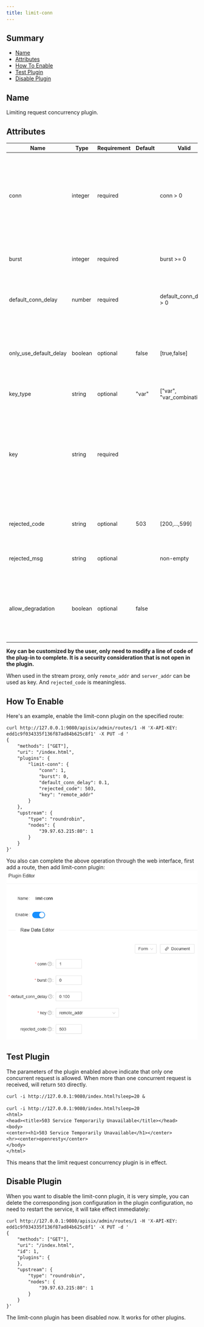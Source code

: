 ```yaml
---
title: limit-conn
---
```


<!--
#
# Licensed to the Apache Software Foundation (ASF) under one or more
# contributor license agreements.  See the NOTICE file distributed with
# this work for additional information regarding copyright ownership.
# The ASF licenses this file to You under the Apache License, Version 2.0
# (the "License"); you may not use this file except in compliance with
# the License.  You may obtain a copy of the License at
#
#     http://www.apache.org/licenses/LICENSE-2.0
#
# Unless required by applicable law or agreed to in writing, software
# distributed under the License is distributed on an "AS IS" BASIS,
# WITHOUT WARRANTIES OR CONDITIONS OF ANY KIND, either express or implied.
# See the License for the specific language governing permissions and
# limitations under the License.
#
-->

## Summary

- [Name](#name)
- [Attributes](#attributes)
- [How To Enable](#how-to-enable)
- [Test Plugin](#test-plugin)
- [Disable Plugin](#disable-plugin)

## Name

Limiting request concurrency plugin.

## Attributes

| Name               | Type    | Requirement | Default | Valid                                                                                     | Description                                                                                                                                                                                                                                                                                                                                                                                                                                                                                               |
| ------------------ | ------- | ----------- | ------- | ----------------------------------------------------------------------------------------- | --------------------------------------------------------------------------------------------------------------------------------------------------------------------------------------------------------------------------------------------------------------------------------------------------------------------------------------------------------------------------------------------------------------------------------------------------------------------------------------------------------- |
| conn               | integer | required    |         | conn > 0                                                                                  | the maximum number of concurrent requests allowed. Requests exceeding this ratio (and below `conn` + `burst`) will get delayed(the latency seconds is configured by `default_conn_delay`) to conform to this threshold.                                                                                                                                                                                                                                                                                                                                              |
| burst              | integer | required    |         | burst >= 0                                                                                | the number of excessive concurrent requests (or connections) allowed to be delayed.                                                                                                                                                                                                                                                                                                                                                                                                                       |
| default_conn_delay | number  | required    |         | default_conn_delay > 0                                                                    | the latency seconds of request when concurrent requests exceeding `conn` but below (`conn` + `burst`).                                                                                                                                                                                                                                                                                                                                                                                                                                   |
| only_use_default_delay  | boolean | optional    | false   | [true,false]                                                                              | enable the strict mode of the latency seconds. If you set this option to `true`, it will run strictly according to the latency seconds you set without additional calculation logic.                                                                                                                                                                                                                                                                                                                      |
| key_type      | string  | optional    |   "var"   | ["var", "var_combination"] | the type of key. |
| key           | string  | required    |         |  | the user specified key to limit the rate. If the `key_type` is "var", the key will be treated as a name of variable, like "remote_addr" or "consumer_name". If the `key_type` is "var_combination", the key will be a combination of variables, like "$remote_addr $consumer_name". |
| rejected_code      | string  | optional    | 503     | [200,...,599]                                                                             | the HTTP status code returned when the request exceeds `conn` + `burst` will be rejected.                                                                                                                                                                                                                                                                                                                                                                                                                                      |
| rejected_msg       | string | optional                                |            | non-empty                                | the response body returned when the request exceeds `conn` + `burst` will be rejected.                                                                                                                                                                                                            |
| allow_degradation              | boolean  | optional                                | false       |                                                                     | Whether to enable plugin degradation when the limit-conn function is temporarily unavailable. Allow requests to continue when the value is set to true, default false. |

**Key can be customized by the user, only need to modify a line of code of the plug-in to complete. It is a security consideration that is not open in the plugin.**

When used in the stream proxy, only `remote_addr` and `server_addr` can be used as key. And `rejected_code` is meaningless.

## How To Enable

Here's an example, enable the limit-conn plugin on the specified route:

```shell
curl http://127.0.0.1:9080/apisix/admin/routes/1 -H 'X-API-KEY: edd1c9f034335f136f87ad84b625c8f1' -X PUT -d '
{
    "methods": ["GET"],
    "uri": "/index.html",
    "plugins": {
        "limit-conn": {
            "conn": 1,
            "burst": 0,
            "default_conn_delay": 0.1,
            "rejected_code": 503,
            "key": "remote_addr"
        }
    },
    "upstream": {
        "type": "roundrobin",
        "nodes": {
            "39.97.63.215:80": 1
        }
    }
}'
```

You also can complete the above operation through the web interface, first add a route, then add limit-conn plugin:
![enable limit-conn plugin](../../../assets/images/plugin/limit-conn-1.png)

## Test Plugin

The parameters of the plugin enabled above indicate that only one concurrent request is allowed. When more than one concurrent request is received, will return `503` directly.

```shell
curl -i http://127.0.0.1:9080/index.html?sleep=20 &

curl -i http://127.0.0.1:9080/index.html?sleep=20
<html>
<head><title>503 Service Temporarily Unavailable</title></head>
<body>
<center><h1>503 Service Temporarily Unavailable</h1></center>
<hr><center>openresty</center>
</body>
</html>
```

This means that the limit request concurrency plugin is in effect.

## Disable Plugin

When you want to disable the limit-conn plugin, it is very simple,
you can delete the corresponding json configuration in the plugin configuration,
no need to restart the service, it will take effect immediately:

```shell
curl http://127.0.0.1:9080/apisix/admin/routes/1 -H 'X-API-KEY: edd1c9f034335f136f87ad84b625c8f1' -X PUT -d '
{
    "methods": ["GET"],
    "uri": "/index.html",
    "id": 1,
    "plugins": {
    },
    "upstream": {
        "type": "roundrobin",
        "nodes": {
            "39.97.63.215:80": 1
        }
    }
}'
```

The limit-conn plugin has been disabled now. It works for other plugins.

